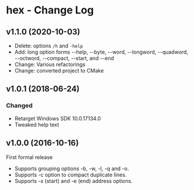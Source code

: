 hex - Change Log
====================================================================================================

v1.1.0  (2020-10-03)
---------------------
  - Delete: options `/h` and `-help`
  - Add: long option forms --help, --byte, --word, --longword, --quadword, --octword, --compact,
    --start, and --end
  - Change: Various refactorings
  - Change: converted project to CMake


v1.0.1  (2018-06-24)
---------------------
### Changed
  - Retarget Windows SDK 10.0.17134.0
  - Tweaked help text


v1.0.0  (2016-10-16)
---------------------
First formal release

  - Supports grouping options -b, -w, -l, -q and -o.
  - Supports -c option to compact duplicate lines.
  - Supports -s (start) and -e (end) address options.
